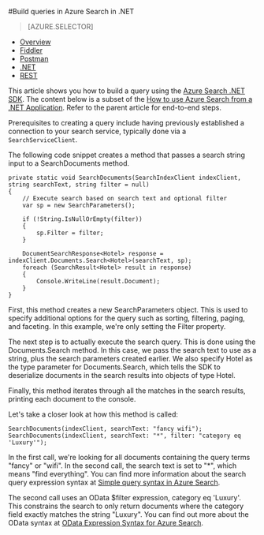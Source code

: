 <properties
	pageTitle="Build queries in Azure Search in .NET | Microsoft Azure | Hosted cloud search service"
	description="Build a search query in Azure search and use search parameters to filter, sort, and facet search results using the .NET library or SDK."
	services="search"
	documentationCenter=""
	authors="HeidiSteen"
	manager="mblythe"
	editor=""
    tags="azure-portal"/>

<tags
	ms.service="search"
	ms.devlang="dotnet"
	ms.workload="search"
	ms.topic="get-started-article"
	ms.tgt_pltfrm="na"
	ms.date="11/10/2015"
	ms.author="heidist"/>

#Build queries in Azure Search in .NET
> [AZURE.SELECTOR]
- [Overview](search-query-overview.md)
- [Fiddler](search-fiddler.md)
- [Postman](search-chrome-postman.md)
- [.NET](search-query-dotnet.md)
- [REST](search-query-rest-api.md)

This article shows you how to build a query using the [Azure Search .NET SDK](https://msdn.microsoft.com/library/azure/dn951165.aspx). The content below is a subset of the [How to use Azure Search from a .NET Application](search-howto-dotnet-sdk.md). Refer to the parent article for end-to-end steps.

Prerequisites to creating a query include having previously established a connection to your search service, typically done via a `SearchServiceClient`.

The following code snippet creates a method that passes a search string input to a SearchDocuments method.

	private static void SearchDocuments(SearchIndexClient indexClient, string searchText, string filter = null)
	{
		// Execute search based on search text and optional filter
		var sp = new SearchParameters();
	
		if (!String.IsNullOrEmpty(filter))
		{
			sp.Filter = filter;
		}
	
		DocumentSearchResponse<Hotel> response = indexClient.Documents.Search<Hotel>(searchText, sp);
		foreach (SearchResult<Hotel> result in response)
		{
			Console.WriteLine(result.Document);
		}
	}
	
First, this method creates a new SearchParameters object. This is used to specify additional options for the query such as sorting, filtering, paging, and faceting. In this example, we're only setting the Filter property.

The next step is to actually execute the search query. This is done using the Documents.Search method. In this case, we pass the search text to use as a string, plus the search parameters created earlier. We also specify Hotel as the type parameter for Documents.Search, which tells the SDK to deserialize documents in the search results into objects of type Hotel.

Finally, this method iterates through all the matches in the search results, printing each document to the console.

Let's take a closer look at how this method is called:

	SearchDocuments(indexClient, searchText: "fancy wifi");
	SearchDocuments(indexClient, searchText: "*", filter: "category eq 'Luxury'");

In the first call, we're looking for all documents containing the query terms "fancy" or "wifi". In the second call, the search text is set to "*", which means "find everything". You can find more information about the search query expression syntax at [Simple query syntax in Azure Search](https://msdn.microsoft.com/library/azure/dn798920.aspx).

The second call uses an OData $filter expression, category eq 'Luxury'. This constrains the search to only return documents where the category field exactly matches the string "Luxury". You can find out more about the OData syntax at [OData Expression Syntax for Azure Search](https://msdn.microsoft.com/library/azure/dn798921.aspx).
